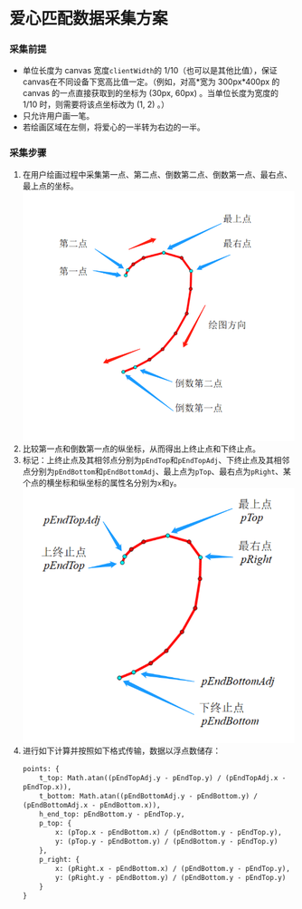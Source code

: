 # 爱心匹配数据采集方案
### 采集前提
- 单位长度为 canvas 宽度`clientWidth`的 1/10（也可以是其他比值），保证canvas在不同设备下宽高比值一定。（例如，对高\*宽为 300px\*400px 的 canvas 的一点直接获取到的坐标为 (30px, 60px) 。当单位长度为宽度的 1/10 时，则需要将该点坐标改为 (1, 2) 。）
- 只允许用户画一笔。
- 若绘画区域在左侧，将爱心的一半转为右边的一半。
### 采集步骤
1. 在用户绘画过程中采集第一点、第二点、倒数第二点、倒数第一点、最右点、最上点的坐标。
![step1](heart-match-step1.png)
1. 比较第一点和倒数第一点的纵坐标，从而得出上终止点和下终止点。
1. 标记：上终止点及其相邻点分别为`pEndTop`和`pEndTopAdj`、下终止点及其相邻点分别为`pEndBottom`和`pEndBottomAdj`、最上点为`pTop`、最右点为`pRight`、某个点的横坐标和纵坐标的属性名分别为`x`和`y`。
![step2](heart-match-step2-3.png)
1. 进行如下计算并按照如下格式传输，数据以浮点数储存：
    ```
    points: {
        t_top: Math.atan((pEndTopAdj.y - pEndTop.y) / (pEndTopAdj.x - pEndTop.x)),
        t_bottom: Math.atan((pEndBottomAdj.y - pEndBottom.y) / (pEndBottomAdj.x - pEndBottom.x)),
        h_end_top: pEndBottom.y - pEndTop.y,
        p_top: {
            x: (pTop.x - pEndBottom.x) / (pEndBottom.y - pEndTop.y),
            y: (pTop.y - pEndBottom.y) / (pEndBottom.y - pEndTop.y)
        },
        p_right: {
            x: (pRight.x - pEndBottom.x) / (pEndBottom.y - pEndTop.y),
            y: (pRight.y - pEndBottom.y) / (pEndBottom.y - pEndTop.y)
        }
    }
    ```
